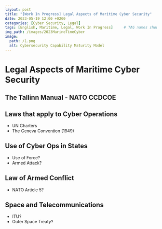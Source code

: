 ```yaml
---
layout: post
title: "[Work In Progress] Legal Aspects of Maritime Cyber Security"
date: 2023-05-19 12:00 +0200
categories: [Cyber Security, Legal]
tags: [English, Maritime, Legal, Work In Progress]     # TAG names should always be lowercase
img_path: /images/2023MarineTimeCyber
image:
  path: /1.png
  alt: Cybersecurity Capability Maturity Model
---
```


# Legal Aspects of Maritime Cyber Security

## The Tallinn Manual - NATO CCDCOE

## Laws that apply to Cyber Operations

- UN Charters
- The Geneva Convention (1949)

## Use of Cyber Ops in States

- Use of Force?
- Armed Attack?

## Law of Armed Conflict

- NATO Article 5?

## Space and Telecommunications

- ITU?
- Outer Space Treaty?

